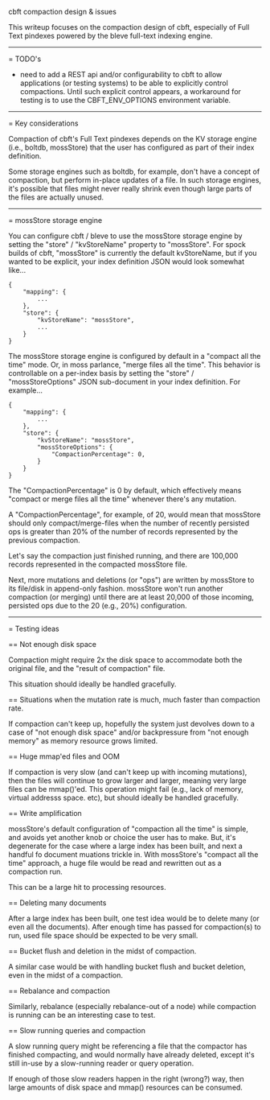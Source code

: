 cbft compaction design & issues

This writeup focuses on the compaction design of cbft, especially of
Full Text pindexes powered by the bleve full-text indexing engine.

-------------------------------------------------
= TODO's

- need to add a REST api and/or configurability to cbft to allow
  applications (or testing systems) to be able to explicitly control
  compactions.  Until such explicit control appears, a workaround for
  testing is to use the CBFT_ENV_OPTIONS environment variable.

-------------------------------------------------
= Key considerations

Compaction of cbft's Full Text pindexes depends on the KV storage
engine (i.e., boltdb, mossStore) that the user has
configured as part of their index definition.

Some storage engines such as boltdb, for example, don't have a concept
of compaction, but perform in-place updates of a file.  In such
storage engines, it's possible that files might never really shrink
even though large parts of the files are actually unused.

-------------------------------------------------
= mossStore storage engine

You can configure cbft / bleve to use the mossStore storage engine by
setting the "store" / "kvStoreName" property to "mossStore".  For
spock builds of cbft, "mossStore" is currently the default
kvStoreName, but if you wanted to be explicit, your index definition
JSON would look somewhat like...

    {
        "mapping": {
            ...
        },
        "store": {
            "kvStoreName": "mossStore",
            ...
        }
    }


The mossStore storage engine is configured by default in a "compact
all the time" mode.  Or, in moss parlance, "merge files all the time".
This behavior is controllable on a per-index basis by setting the
"store" / "mossStoreOptions" JSON sub-document in your index
definition.  For example...

    {
        "mapping": {
            ...
        },
        "store": {
            "kvStoreName": "mossStore",
            "mossStoreOptions": {
                "CompactionPercentage": 0,
            }
        }
    }

The "CompactionPercentage" is 0 by default, which effectively means
"compact or merge files all the time" whenever there's any mutation.

A "CompactionPercentage", for example, of 20, would mean that
mossStore should only compact/merge-files when the number of recently
persisted ops is greater than 20% of the number of records represented
by the previous compaction.

Let's say the compaction just finished running, and there are 100,000
records represented in the compacted mossStore file.

Next, more mutations and deletions (or "ops") are written by mossStore
to its file/disk in append-only fashion.  mossStore won't run another
compaction (or merging) until there are at least 20,000 of those
incoming, persisted ops due to the 20 (e.g., 20%) configuration.

-------------------------------------------------
= Testing ideas

== Not enough disk space

Compaction might require 2x the disk space to accommodate both the
original file, and the "result of compaction" file.

This situation should ideally be handled gracefully.

== Situations when the mutation rate is much, much faster than
compaction rate.

If compaction can't keep up, hopefully the system just devolves down
to a case of "not enough disk space" and/or backpressure from "not
enough memory" as memory resource grows limited.

== Huge mmap'ed files and OOM

If compaction is very slow (and can't keep up with incoming
mutations), then the files will continue to grow larger and larger,
meaning very large files can be mmap()'ed.  This operation might fail
(e.g., lack of memory, virtual addresss space. etc), but should
ideally be handled gracefully.

== Write amplification

mossStore's default configuration of "compaction all the time" is
simple, and avoids yet another knob or choice the user has to make.
But, it's degenerate for the case where a large index has been built,
and next a handful fo document muations trickle in.  With mossStore's
"compact all the time" approach, a huge file would be read and
rewritten out as a compaction run.

This can be a large hit to processing resources.

== Deleting many documents

After a large index has been built, one test idea would be to delete
many (or even all the documents).  After enough time has passed for
compaction(s) to run, used file space should be expected to be very
small.

== Bucket flush and deletion in the midst of compaction.

A similar case would be with handling bucket flush and bucket
deletion, even in the midst of a compaction.

== Rebalance and compaction

Similarly, rebalance (especially rebalance-out of a node) while
compaction is running can be an interesting case to test.

== Slow running queries and compaction

A slow running query might be referencing a file that the compactor
has finished compacting, and would normally have already deleted,
except it's still in-use by a slow-running reader or query operation.

If enough of those slow readers happen in the right (wrong?) way, then
large amounts of disk space and mmap() resources can be consumed.
